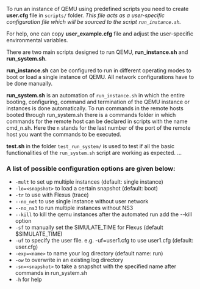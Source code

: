 To run an instance of QEMU using predefined scripts you need to create **user.cfg** file in `scripts/` folder.
*This file acts as a user-specific configuration file which will be sourced to the script `run_instance.sh`.*

For help, one can copy **user_example.cfg** file and adjust the user-specific environmental variables.

There are two main scripts designed to run QEMU, **run_instance.sh** and **run_system.sh**.

**run_instance.sh** can be configured to run in different operating modes to boot or load a single instance of QEMU. All network configurations have to be done manually.

**run_system.sh** is an automation of `run_instance.sh` in which the entire booting, configuring, command and termination of the QEMU instance or instances is done automatically. To run commands in the remote hosts booted through run_system.sh there is a commands folder in which commands for the remote host can be declared in scripts with the name cmd_n.sh. Here the `n` stands for the last number of the port of the remote host you want the commands to be executed.

**test.sh** in the folder `test_run_system/` is used to test if all the basic functionalities of the `run_system.sh` script are working as expected.
...

### A list of possible configuration options are given below:

* `-mult` to set up multiple instances (default: single instance)
* `-lo=<snapshot>` to load a certain snapshot (default: boot)
* `-tr` to use with Flexus (trace)
* `--no_net` to use single instance without user network
* `--no_ns3` to run multiple instances without NS3
* `--kill` to kill the qemu instances after the automated run add the --kill option
* `-sf` to manually set the SIMULATE_TIME for Flexus (default $SIMULATE_TIME)
* `-uf` to specify the user file. e.g. -uf=user1.cfg to use user1.cfg (default: user.cfg)
* `-exp=<name>` to name your log directory (default name: run)
* `-ow` to overwrite in an existing log directory
* `-sn=<snapshot>` to take a snapshot with the specified name after commands in run_system.sh
* `-h` for help
